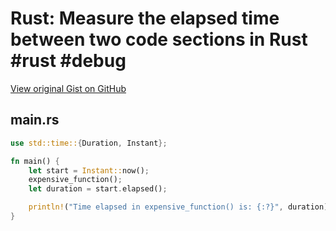 # Rust: Measure the elapsed time between two code sections in Rust #rust #debug

[View original Gist on GitHub](https://gist.github.com/Integralist/a124e35573a74496b16fa746742231a4)

## main.rs

```rust
use std::time::{Duration, Instant};

fn main() {
    let start = Instant::now();
    expensive_function();
    let duration = start.elapsed();

    println!("Time elapsed in expensive_function() is: {:?}", duration);
}
```

